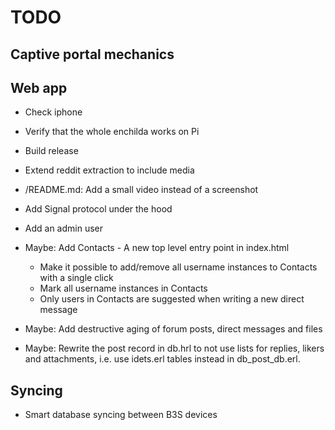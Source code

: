 # TODO

## Captive portal mechanics

## Web app

* Check iphone
* Verify that the whole enchilda works on Pi
* Build release
* Extend reddit extraction to include media
* /README.md: Add a small video instead of a screenshot

* Add Signal protocol under the hood
* Add an admin user

* Maybe: Add Contacts - A new top level entry point in index.html
  - Make it possible to add/remove all username instances to Contacts with a
    single click
  - Mark all username instances in Contacts
  - Only users in Contacts are suggested when writing a new direct message
* Maybe: Add destructive aging of forum posts, direct messages and files
* Maybe: Rewrite the post record in db.hrl to not use lists for replies, likers
  and attachments, i.e. use idets.erl tables instead in db_post_db.erl.

## Syncing

* Smart database syncing between B3S devices
